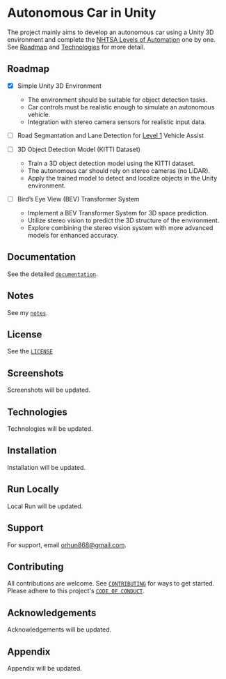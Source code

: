 
# Autonomous Car in Unity

The project mainly aims to develop an autonomous car using a Unity 3D environment and complete the [NHTSA Levels of Automation](https://www.nhtsa.gov/sites/nhtsa.gov/files/2022-05/Level-of-Automation-052522-tag.pdf) one by one. See [Roadmap](#roadmap) and [Technologies](#technologies) for more detail.

## Roadmap

- [x] Simple Unity 3D Environment
  - The environment should be suitable for object detection tasks.
  - Car controls must be realistic enough to simulate an autonomous vehicle.
  - Integration with stereo camera sensors for realistic input data.

- [ ] Road Segmantation and Lane Detection for [Level 1](https://www.nhtsa.gov/sites/nhtsa.gov/files/2022-05/Level-of-Automation-052522-tag.pdf) Vehicle Assist

- [ ] 3D Object Detection Model (KITTI Dataset)
  - Train a 3D object detection model using the KITTI dataset.
  - The autonomous car should rely on stereo cameras (no LiDAR).
  - Apply the trained model to detect and localize objects in the Unity environment.

- [ ] Bird’s Eye View (BEV) Transformer System
  - Implement a BEV Transformer System for 3D space prediction.
  - Utilize stereo vision to predict the 3D structure of the environment.
  - Explore combining the stereo vision system with more advanced models for enhanced accuracy.

## Documentation

See the detailed [`documentation`](documentaion.html).

## Notes

See my [`notes`](https://www.notion.so/elymsyr0000/autonomous-systems-python-13652999cef8802a943ae7a23eb94d25?pvs=4).

## License

See the [`LICENSE`](LICENSE)

## Screenshots

Screenshots will be updated.

## Technologies

Technologies will be updated.

## Installation

Installation will be updated.

## Run Locally

Local Run will be updated.

## Support

For support, email [orhun868@gmail.com](mailto:orhun868@gmail.com).

## Contributing

All contributions are welcome. 
See [`CONTRIBUTING`](CONTRIBUTING.md) for ways to get started.
Please adhere to this project's [`CODE OF CONDUCT`](CODEOFCONDUCT.md).

## Acknowledgements

Acknowledgements will be updated.

## Appendix

Appendix will be updated.
